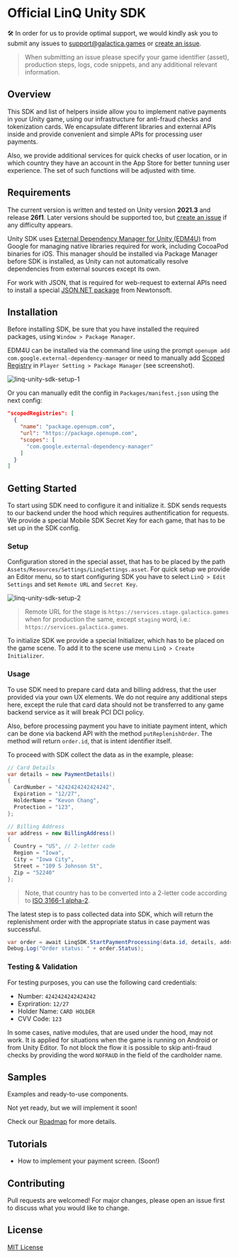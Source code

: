# Official LinQ Unity SDK

🛠 In order for us to provide optimal support, we would kindly ask you to submit any issues to [support@galactica.games](mailto:support@galactica.games) or [create an issue](/issues/new).

> When submitting an issue please specify your game identifier (asset), production steps, logs, code snippets, and any additional relevant information.

## Overview

This SDK and list of helpers inside allow you to implement native payments in your Unity game, using our infrastructure for anti-fraud checks and tokenization cards. We encapsulate different libraries and external APIs inside and provide convenient and simple APIs for processing user payments.

Also, we provide additional services for quick checks of user location, or in which country they have an account in the App Store for better tunning user experience. The set of such functions will be adjusted with time.

## Requirements

The current version is written and tested on Unity version **2021.3** and release **26f1**. Later versions should be supported too, but [create an issue](./link-to-new-issue) if any difficulty appears.

Unity SDK uses [External Dependency Manager for Unity (EDM4U)](https://github.com/googlesamples/unity-jar-resolver) from Google for managing native libraries required for work, including CocoaPod binaries for iOS. This manager should be installed via Package Manager before SDK is installed, as Unity can not automatically resolve dependencies from external sources except its own.

For work with JSON, that is required for web-request to external APIs need to install a special [JSON.NET package](https://www.newtonsoft.com/json) from Newtonsoft.

## Installation

Before installing SDK, be sure that you have installed the required packages, using `Window > Package Manager`.

EDM4U can be installed via the command line using the prompt `openupm add com.google.external-dependency-manager` or need to manually add [Scoped Registry](https://docs.unity3d.com/Manual/upm-scoped.html) in `Player Setting > Package Manager` (see screenshot).

![linq-unity-sdk-setup-1](https://github.com/linqgg/unity-sdk/assets/303498/81ed49b5-95cf-4b1c-83cc-ee0615ff24d7)

Or you can manually edit the config in `Packages/manifest.json` using the next config:

```json
"scopedRegistries": [
  {
    "name": "package.openupm.com",
    "url": "https://package.openupm.com",
    "scopes": [
      "com.google.external-dependency-manager"
    ]
  }
]
```

## Getting Started

To start using SDK need to configure it and initialize it. SDK sends requests to our backend under the hood which requires authentification for requests. We provide a special Mobile SDK Secret Key for each game, that has to be set up in the SDK config.

### Setup

Configuration stored in the special asset, that has to be placed by the path `Assets/Resources/Settings/LinqSettings.asset`. For quick setup we provide an Editor menu, so to start configuring SDK you have to select `LinQ > Edit Settings` and set `Remote URL` and `Secret Key`.

![linq-unity-sdk-setup-2](https://github.com/linqgg/unity-sdk/assets/303498/77d1fbf5-6cb3-4f90-85b8-c2158d87bc16)

> Remote URL for the stage is `https://services.stage.galactica.games` when for production the same, except `staging` word, i.e.: `https://services.galactica.games`.

To initialize SDK we provide a special Initializer, which has to be placed on the game scene. To add it to the scene use menu `LinQ > Create Initializer`.

### Usage

To use SDK need to prepare card data and billing address, that the user provided via your own UX elements. We do not require any additional steps here, except the rule that card data should not be transferred to any game backend service as it will break PCI DCI policy.

Also, before processing payment you have to initiate payment intent, which can be done via backend API with the method `putReplenishOrder`. The method will return `order.id`, that is intent identifier itself.

To proceed with SDK collect the data as in the example, please:

```csharp
// Card Details
var details = new PaymentDetails()
{
  CardNumber = "4242424242424242",
  Expiration = "12/27",
  HolderName = "Kevon Chang",
  Protection = "123",
};

// Billing Address
var address = new BillingAddress()
{
  Country = "US", // 2-letter code
  Region = "Iowa",
  City = "Iowa City",
  Street = "109 S Johnson St",
  Zip = "52240"
};
```

> Note, that country has to be converted into a 2-letter code according to [ISO 3166-1 alpha-2](https://en.wikipedia.org/wiki/ISO_3166-1_alpha-2).

The latest step is to pass collected data into SDK, which will return the replenishment order with the appropriate status in case payment was successful.

```csharp
var order = await LinqSDK.StartPaymentProcessing(data.id, details, address);
Debug.Log("Order status: " + order.Status);
```

### Testing & Validation

For testing purposes, you can use the following card credentials:

- Number: `4242424242424242`
- Expriration: `12/27`
- Holder Name: `CARD HOLDER`
- CVV Code: `123`

In some cases, native modules, that are used under the hood, may not work. It is applied for situations when the game is running on Android or from Unity Editor. To not block the flow it is possible to skip anti-fraud checks by providing the word `NOFRAUD` in the field of the cardholder name.

## Samples

Examples and ready-to-use components.

Not yet ready, but we will implement it soon!

Check our [Roadmap](./VISION.md) for more details.
  
## Tutorials

- How to implement your payment screen. (Soon!)

## Contributing

Pull requests are welcomed! For major changes, please open an issue first
to discuss what you would like to change.

## License

[MIT License](./LICENSE.md)
